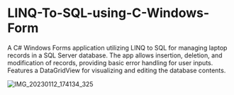 # LINQ-To-SQL-using-C-Windows-Form
A C# Windows Forms application utilizing LINQ to SQL for managing laptop records in a SQL Server database. The app allows insertion, deletion, and modification of records, providing basic error handling for user inputs. Features a DataGridView for visualizing and editing the database contents.

![IMG_20230112_174134_325](https://github.com/Hasibwajid/LINQ-To-SQL-using-C-Windows-Form/assets/72168225/9bd1ab4c-2b01-428d-82b3-0bce98aef05e)
